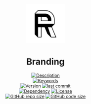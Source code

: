 <div align="center">
  <a href="https://github.com/grmpf/branding#readme">
    <img src="https://github.com/grmpf/branding/raw/master/img/R_1_544_r.png" height="128" />
  </a>
</div>
<h1 align="center">Branding</h1>

<div align="center">

[![Description](https://img.shields.io/github/package-json/description/grmpf/branding?styleXY=for-the-badge&color=lightgray&label=)](#readme)  
[![Keywords](https://img.shields.io/github/package-json/keywords/grmpf/branding?styleXY=for-the-badge&labelColor=gray)](#readme)  
[![Version](https://img.shields.io/github/package-json/v/grmpf/branding?styleXY=for-the-badge&labelColor=gray)](#readme)
[![last commit](https://img.shields.io/github/last-commit/grmpf/branding?styleXY=for-the-badge&labelColor=gray)](https://github.com/grmpf/branding/commits/master)  
[![Dependency](https://img.shields.io/librariesio/github/grmpf/branding?styleXY=for-the-badge&labelColor=gray)](https://github.com/grmpf/branding/blob/master/package.json)
[![License](https://img.shields.io/github/package-json/license/grmpf/branding?styleXY=for-the-badge&labelColor=gray)](#readme)  
[![GitHub repo size](https://img.shields.io/github/repo-size/grmpf/branding?styleXY=for-the-badge&labelColor=gray)](#readme)
[![GitHub code size](https://img.shields.io/github/languages/code-size/grmpf/branding?styleXY=for-the-badge&labelColor=gray)](#readme)

</div>
